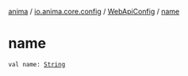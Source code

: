 [anima](../../index.md) / [io.anima.core.config](../index.md) / [WebApiConfig](index.md) / [name](./name.md)

# name

`val name: `[`String`](https://kotlinlang.org/api/latest/jvm/stdlib/kotlin/-string/index.html)